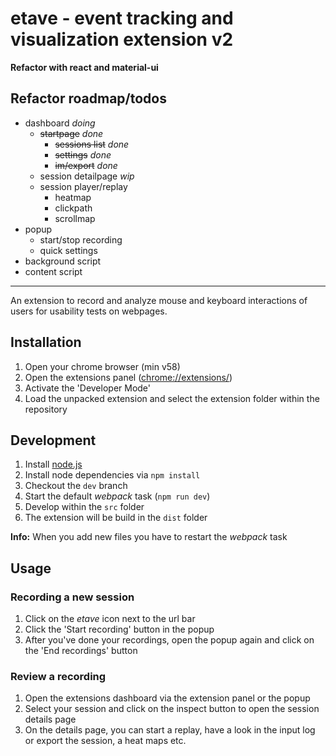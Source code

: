 # etave - event tracking and visualization extension v2
__Refactor with react and material-ui__

##  Refactor roadmap/todos
* dashboard *doing*
  * ~~startpage~~ *done*
    * ~~sessions list~~ *done*
    * ~~settings~~ *done*
    * ~~im/export~~ *done*
  * session detailpage *wip*
  * session player/replay
    * heatmap
    * clickpath
    * scrollmap
* popup
  * start/stop recording
  * quick settings
* background script
* content script

___

An extension to record and analyze mouse and keyboard interactions of users for usability tests on webpages.


## Installation
1. Open your chrome browser (min v58)
2. Open the extensions panel ([chrome://extensions/](chrome://extensions/))
3. Activate the 'Developer Mode'
4. Load the unpacked extension and select the extension folder within the repository

## Development
1. Install [node.js](https://nodejs.org/en/download/)
2. Install node dependencies via `npm install`
3. Checkout the `dev` branch
4. Start the default _webpack_ task (`npm run dev`)
5. Develop within the `src` folder
6. The extension will be build in the `dist` folder

__Info:__ When you add new files you have to restart the _webpack_ task

## Usage

### Recording a new session
1. Click on the _etave_ icon next to the url bar
2. Click the 'Start recording' button in the popup
3. After you've done your recordings, open the popup again and click on the 'End recordings' button

### Review a recording
1. Open the extensions dashboard via the extension panel or the popup
2. Select your session and click on the inspect button to open the session details page
3. On the details page, you can start a replay, have a look in the input log or export the session, a heat maps etc.
